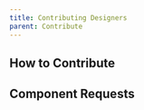 ```yaml
---
title: Contributing Designers
parent: Contribute
---
```


## How to Contribute

## Component Requests
